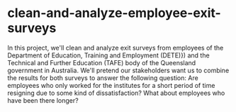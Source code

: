 # clean-and-analyze-employee-exit-surveys
In this project, we'll clean and analyze exit surveys from employees of the Department of Education, Training and Employment (DETE)}) and the Technical and Further Education (TAFE) body of the Queensland government in Australia.  We'll pretend our stakeholders want us to combine the results for both surveys to answer the following question:  Are employees who only worked for the institutes for a short period of time resigning due to some kind of dissatisfaction? What about employees who have been there longer?
